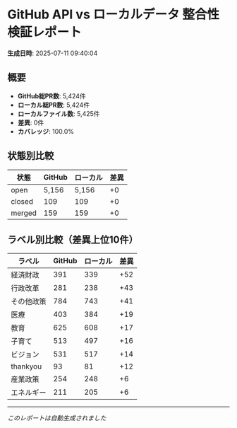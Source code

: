 # GitHub API vs ローカルデータ 整合性検証レポート

**生成日時**: 2025-07-11 09:40:04

## 概要

- **GitHub総PR数**: 5,424件
- **ローカル総PR数**: 5,424件
- **ローカルファイル数**: 5,425件
- **差異**: 0件
- **カバレッジ**: 100.0%

## 状態別比較

| 状態 | GitHub | ローカル | 差異 |
|------|--------|----------|------|
| open | 5,156 | 5,156 | +0 |
| closed | 109 | 109 | +0 |
| merged | 159 | 159 | +0 |

## ラベル別比較（差異上位10件）

| ラベル | GitHub | ローカル | 差異 |
|--------|--------|----------|------|
| 経済財政 | 391 | 339 | +52 |
| 行政改革 | 281 | 238 | +43 |
| その他政策 | 784 | 743 | +41 |
| 医療 | 403 | 384 | +19 |
| 教育 | 625 | 608 | +17 |
| 子育て | 513 | 497 | +16 |
| ビジョン | 531 | 517 | +14 |
| thankyou | 93 | 81 | +12 |
| 産業政策 | 254 | 248 | +6 |
| エネルギー | 211 | 205 | +6 |

---
*このレポートは自動生成されました*